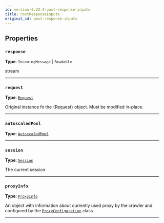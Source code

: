 ```yaml
---
id: version-0.22.4-post-response-inputs
title: PostResponseInputs
original_id: post-response-inputs
---
```


<a name="postresponseinputs"></a>

## Properties

### `response`

**Type**: `IncomingMessage` | `Readable`

stream

---

### `request`

**Type**: [`Request`](../api/request)

Original instance fo the {Request} object. Must be modified in-place.

---

### `autoscaledPool`

**Type**: [`AutoscaledPool`](../api/autoscaled-pool)

---

### `session`

**Type**: [`Session`](../api/session)

The current session

---

### `proxyInfo`

**Type**: [`ProxyInfo`](../typedefs/proxy-info)

An object with information about currently used proxy by the crawler and configured by the [`ProxyConfiguration`](../api/proxy-configuration) class.

---
